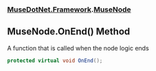 ### [MuseDotNet.Framework](./MuseDotNet-Framework.md 'MuseDotNet.Framework').[MuseNode](./MuseNode.md 'MuseDotNet.Framework.MuseNode')
## MuseNode.OnEnd() Method
A function that is called when the node logic ends  
```csharp
protected virtual void OnEnd();
```
